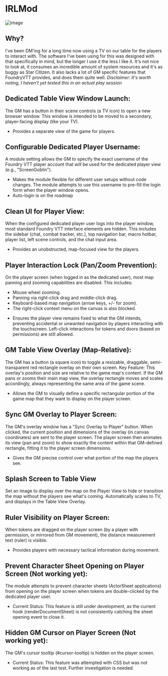 # IRLMod
![image](https://github.com/user-attachments/assets/f51955ab-130a-43be-8ebb-a8a01c8cf6f8)

## Why?
I've been DM'ing for a long time now using a TV on our table for the players to interact with. The software I've been using for this was designed with that specifically in mind, but the longer I use it the less I like it. It's not nice to look at, it consumes an incredible amount of system resources and it's as buggy as Star Citizen. It also lacks a lot of GM specific features that FoundryVTT provides, and does them quite well.  *Disclaimer: It's worth noting, I haven't yet tested this in an actual play session*

## Dedicated Table View Window Launch:
The GM has a button in their scene controls (a TV icon) to open a new browser window. This window is intended to be moved to a secondary, player-facing display (like your TV).
- Provides a separate view of the game for players.

## Configurable Dedicated Player Username:
A module setting allows the GM to specify the exact username of the Foundry VTT player account that will be used for the dedicated player view (e.g., "ScreenGoblin").
- Makes the module flexible for different user setups without code changes. The module attempts to use this username to pre-fill the login form when the player window opens.
- Auto-login is on the roadmap

## Clean UI for Player View:
When the configured dedicated player user logs into the player window, most standard Foundry VTT interface elements are hidden. This includes the sidebar (chat, combat tracker, etc.), top navigation bar, macro hotbar, player list, left scene controls, and the chat input area.
- Provides an unobstructed, map-focused view for the players.

## Player Interaction Lock (Pan/Zoom Prevention):
On the player screen (when logged in as the dedicated user), most map panning and zooming capabilities are disabled. This includes:
- Mouse wheel zooming.
- Panning via right-click drag and middle-click drag.
- Keyboard-based map navigation (arrow keys, +/- for zoom).
- The right-click context menu on the canvas is also blocked.
* Ensures the player view remains fixed to what the GM intends, preventing accidental or unwanted navigation by players interacting with the touchscreen. Left-click interactions for tokens and doors (based on permissions) are still allowed.

## GM Table View Overlay (Map-Relative):
The GM has a button (a square icon) to toggle a resizable, draggable, semi-transparent red rectangle overlay on their own screen.
Key Feature: This overlay's position and size are relative to the game map's content. If the GM pans or zooms their main map view, the overlay rectangle moves and scales accordingly, always representing the same area of the game scene.
- Allows the GM to visually define a specific rectangular portion of the game map that they want to display on the player screen.

## Sync GM Overlay to Player Screen:
The GM's overlay window has a "Sync Overlay to Player" button. When clicked, the current position and dimensions of the overlay (in canvas coordinates) are sent to the player screen. The player screen then animates its view (pan and zoom) to show exactly the content within that GM-defined rectangle, fitting it to the player screen dimensions.
- Gives the GM precise control over what portion of the map the players see.

## Splash Screen to Table View
Set an image to display over the map on the Player View to hide or transition the map without the players see what's coming. Automatically scales to TV, and displays in the Table View Overlay.

## Ruler Visibility on Player Screen:
When tokens are dragged on the player screen (by a player with permission, or mirrored from GM movement), the distance measurement text (ruler) is visible.
- Provides players with necessary tactical information during movement.

## Prevent Character Sheet Opening on Player Screen (Not working yet):
The module attempts to prevent character sheets (ActorSheet applications) from opening on the player screen when tokens are double-clicked by the dedicated player user.
- Current Status: This feature is still under development, as the current hook (renderDocumentSheet) is not consistently catching the sheet opening event to close it.

## Hidden GM Cursor on Player Screen (Not working yet):
The GM's cursor tooltip (#cursor-tooltip) is hidden on the player screen.
- Current Status: This feature was attempted with CSS but was not working as of the last test. Further investigation is needed.

